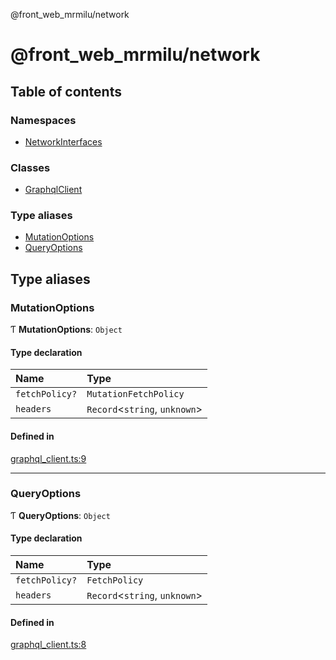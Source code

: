 @front_web_mrmilu/network

# @front_web_mrmilu/network

## Table of contents

### Namespaces

- [NetworkInterfaces](modules/NetworkInterfaces.md)

### Classes

- [GraphqlClient](classes/GraphqlClient.md)

### Type aliases

- [MutationOptions](Network.md#mutationoptions)
- [QueryOptions](Network.md#queryoptions)

## Type aliases

### MutationOptions

Ƭ **MutationOptions**: `Object`

#### Type declaration

| Name | Type |
| :------ | :------ |
| `fetchPolicy?` | `MutationFetchPolicy` |
| `headers` | `Record`<`string`, `unknown`\> |

#### Defined in

[graphql_client.ts:9](https://github.com/mrmilu/front_web_mrmilu/blob/a26d51a/packages/network/src/graphql_client.ts#L9)

___

### QueryOptions

Ƭ **QueryOptions**: `Object`

#### Type declaration

| Name | Type |
| :------ | :------ |
| `fetchPolicy?` | `FetchPolicy` |
| `headers` | `Record`<`string`, `unknown`\> |

#### Defined in

[graphql_client.ts:8](https://github.com/mrmilu/front_web_mrmilu/blob/a26d51a/packages/network/src/graphql_client.ts#L8)
